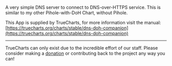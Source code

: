 A very simple DNS server to connect to DNS-over-HTTPS service. This is similar to my other Pihole-with-DoH Chart, without Pihole.

This App is supplied by TrueCharts, for more information visit the manual: [https://truecharts.org/charts/stable/dns-doh-companion](https://truecharts.org/charts/stable/dns-doh-companion)

---

TrueCharts can only exist due to the incredible effort of our staff.
Please consider making a [donation](https://truecharts.org/sponsor) or contributing back to the project any way you can!

